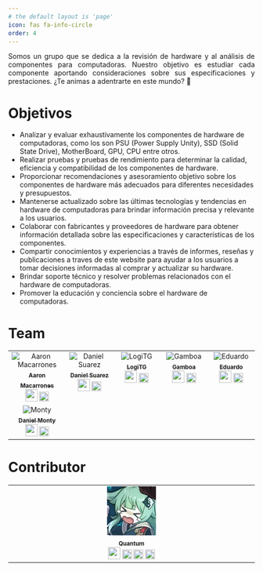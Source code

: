 ```yaml
---
# the default layout is 'page'
icon: fas fa-info-circle
order: 4
---
```

<p style="text-align:justify">Somos un  grupo que se dedica a la revisión de hardware y al análisis de componentes para computadoras. Nuestro objetivo es estudiar cada componente aportando consideraciones sobre sus especificaciones y prestaciones. ¿Te animas a adentrarte en este mundo? 🥸</p>

# Objetivos

- Analizar y evaluar exhaustivamente los componentes de hardware de computadoras, como los son PSU (Power Supply Unity), SSD (Solid State Drive), MotherBoard, GPU, CPU entre otros.
- Realizar pruebas y pruebas de rendimiento para determinar la calidad, eficiencia y compatibilidad de los componentes de hardware.
- Proporcionar recomendaciones y asesoramiento objetivo sobre los componentes de hardware más adecuados para diferentes necesidades y presupuestos.
- Mantenerse actualizado sobre las últimas tecnologías y tendencias en hardware de computadoras para brindar información precisa y relevante a los usuarios.
- Colaborar con fabricantes y proveedores de hardware para obtener información detallada sobre las especificaciones y características de los componentes.
- Compartir conocimientos y experiencias a través de informes, reseñas y publicaciones a traves de este website para ayudar a los usuarios a tomar decisiones informadas al comprar y actualizar su hardware.
- Brindar soporte técnico y resolver problemas relacionados con el hardware de computadoras.
- Promover la educación y conciencia sobre el hardware de computadoras.


# Team

<!-- ALL-CONTRIBUTORS-LIST:START - Do not remove or modify this section -->
<!-- prettier-ignore-start -->
<!-- markdownlint-disable -->
<table>
  <tbody>
    <tr>
      <td align="center" valign="top" width="14.28%">
        <img src="/assets/img/team/aaron.jpg" width="100px;" alt="Aaron Macarrones"><br>
        <a href= 'https://www.facebook.com/wafflesconmango'><sub><b>Aaron Macarrones</b></sub></a><br>
        <a href="https://discordapp.com/users/751120461986791554" title="Discord contact"><img src="/assets/img/icons/discord.svg" width="25" height="25"></a> 
        <a href="https://www.facebook.com/wafflesconmango" title="Facebook contact"><img src="/assets/img/icons/facebook.svg" width="20" height="20"></a>
      </td>
      <td align="center" valign="top" width="14.28%">
        <img src="/assets/img/team/daniel.jpg" width="100px;" alt="Daniel Suarez"><br>
        <a href='https://www.facebook.com/profile.php?id=100031600464314'><sub><b>Daniel Suarez</b></sub></a><br>
        <a href="https://discordapp.com/users/517156994524774403" title="Discord contact"><img src="/assets/img/icons/discord.svg" width="25" height="25"></a>
        <a href="https://www.facebook.com/profile.php?id=100031600464314" title="Facebook contact"><img src="/assets/img/icons/facebook.svg" width="20" height="20"></a>
      </td>
      <td align="center" valign="top" width="14.28%">
        <img src="/assets/img/team/luis.jpg" width="100px;" alt="LogiTG"><br>
        <a href='https://www.facebook.com/LogiTG'><sub><b>LogiTG</b></sub></a><br>
        <a href="https://discordapp.com/users/602364646246318125" title="Discord contact"><img src="/assets/img/icons/discord.svg" width="25" height="25"/></a> 
        <a href="https://www.facebook.com/LogiTG" title="Facebook contact"><img src="/assets/img/icons/facebook.svg" width="20" height="20"/></a>
      </td>
      <td align="center" valign="top" width="14.28%">
        <img src="/assets/img/team/gamboa.jpg" width="100px;" alt="Gamboa"><br>
        <a href='https://www.facebook.com/neiv.0'><sub><b>Gamboa</b></sub></a><br>
        <a href="https://discordapp.com/users/779434211782033500" title="Discord contact"><img src="/assets/img/icons/discord.svg" width="25" height="25"></a> 
        <a href="https://www.facebook.com/neiv.0" title="Facebook contact"><img src="/assets/img/icons/facebook.svg" width="20" height="20"/></a>
      </td>
      <td align="center" valign="top" width="14.28%">
        <img src="/assets/img/team/lalo.jpg" width="100px;" alt="Eduardo"><br>
        <a href='https://www.facebook.com/Lalocomotora7978'><sub><b>Eduardo</b></sub></a><br>
        <a href="https://discordapp.com/users/761383873065517076" title="Discord contact"><img src="/assets/img/icons/discord.svg" width="25" height="25"/></a> 
        <a href="https://www.facebook.com/Lalocomotora7978" title="Facebook contact"><img src="/assets/img/icons/facebook.svg" width="20" height="20"/></a>
      </td>
    </tr>
    <tr>
      <td align="center" valign="top" width="14.28%">
        <img src="/assets/img/team/monty.jpg" width="100px;" alt="Monty"><br>
        <a href='https://www.facebook.com/daniel.monty.140'><sub><b>Daniel Monty</b></sub></a><br>
        <a href="https://discordapp.com/users/706278705302994984" title="Discord contact"><img src="/assets/img/icons/discord.svg" width="25" height="25"></a>
        <a href="https://www.facebook.com/daniel.monty.140" title="Facebook contact"><img src="/assets/img/icons/facebook.svg" width="20" height="20"/></a>
      </td>
    </tr>
  </tbody>
</table>

<!-- markdownlint-restore -->
<!-- prettier-ignore-end -->
<!-- ALL-CONTRIBUTORS-LIST:END -->

# Contributor
<!-- ALL-CONTRIBUTORS-LIST:START - Do not remove or modify this section -->
<!-- prettier-ignore-start -->
<!-- markdownlint-disable -->
<table>
  <tbody>
    <tr>
      <td align="center" valign="top" width="14.28%">
        <img src="/assets/img/team/quantum.webp" width="100px;" alt="QuantumWavves"/><br>
        <a href='https://quantumwavves.github.io'><sub><b>Quantum</b></sub></a><br>
        <a href="https://discordapp.com/users/690450705512661002" title="Discord contact"><img src="/assets/img/icons/discord.svg" width="25" height="25"/></a>
        <a href="https://www.facebook.com/quantumwavves" title="Facebook contact"><img src="/assets/img/icons/facebook.svg" width="20" height="20"/></a>
        <a href="https://github.com/quantumwavves" title="Github profile"><img src="/assets/img/icons/github.svg" width="20" height="20"/></a>
        <a href="https://quantumwavves.github.io" title="Website"><img src="/assets/img/icons/globe.svg" width="20" height="20"></a>
      </td>
    </tr>
  </tbody>
</table>
<!-- markdownlint-restore -->
<!-- prettier-ignore-end -->
<!-- ALL-CONTRIBUTORS-LIST:END -->
